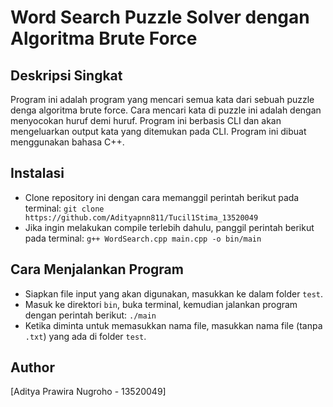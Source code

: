 # Word Search Puzzle Solver dengan Algoritma Brute Force
## Deskripsi Singkat
Program ini adalah program yang mencari semua kata dari sebuah puzzle denga algoritma brute force. Cara mencari kata di puzzle ini adalah dengan menyocokan huruf demi huruf. Program ini berbasis CLI dan akan mengeluarkan output kata yang ditemukan pada CLI. Program ini dibuat menggunakan bahasa C++.

## Instalasi
- Clone repository ini dengan cara memanggil perintah berikut pada terminal: `git clone https://github.com/Adityapnn811/Tucil1Stima_13520049`
- Jika ingin melakukan compile terlebih dahulu, panggil perintah berikut pada terminal: `g++ WordSearch.cpp main.cpp -o bin/main`

## Cara Menjalankan Program
- Siapkan file input yang akan digunakan, masukkan ke dalam folder `test`.
- Masuk ke direktori `bin`, buka terminal, kemudian jalankan program dengan perintah berikut: `./main`
- Ketika diminta untuk memasukkan nama file, masukkan nama file (tanpa `.txt`) yang ada di folder `test`.

## Author
[Aditya Prawira Nugroho - 13520049]
